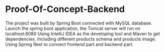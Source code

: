 # Proof-Of-Concept-Backend

The project was built by Spring Boot connected with MySQL database.
Launch the spring boot application, the Tomcat server will run on localhost:8080 
Using IntelliJ IDEA as the developing tool and Maven to get dependencies.
Including different products schema and products image.
Using Spring Rest to connect frontend part and backend part.
